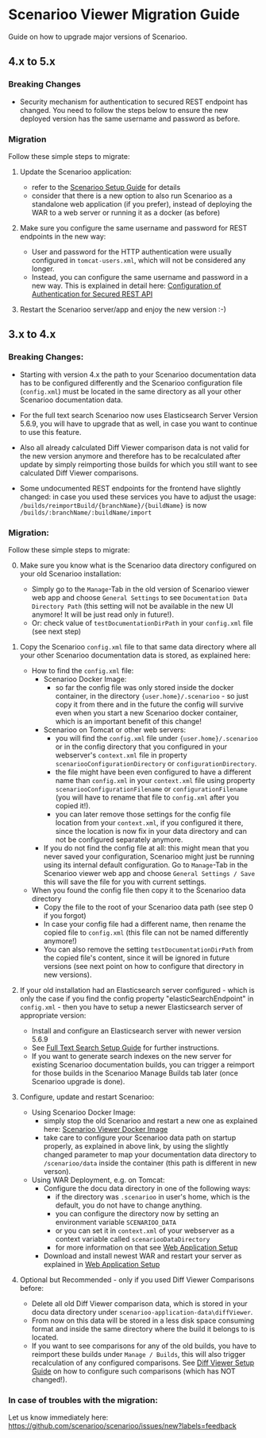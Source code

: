 # Scenarioo Viewer Migration Guide

Guide on how to upgrade major versions of Scenarioo.

## 4.x to 5.x

### Breaking Changes

* Security mechanism for authentication to secured REST endpoint has changed. You need to follow the steps below to ensure the new deployed version has the same username and password as before.

### Migration

Follow these simple steps to migrate:

1. Update the Scenarioo application:
    * refer to the [Scenarioo Setup Guide](http://scenarioo.org/docs/5.0/tutorial/Scenarioo-Viewer-Web-Application-Setup.html) for details
    * consider that there is a new option to also run Scenarioo as a standalone web application (if you prefer), instead of deploying the WAR to a web server or running it as a docker (as before)

2. Make sure you configure the same username and password for REST endpoints in the new way:
   * User and password for the HTTP authentication were usually configured in `tomcat-users.xml`, which will not be considered any longer.
   * Instead, you can configure the same username and password in a new way. This is explained in detail here: [Configuration of Authentication for Secured REST API](http://scenarioo.org/docs/5.0/tutorial/Configuration.html#authentication-for-secured-rest-api)

3. Restart the Scenarioo server/app and enjoy the new version :-)

## 3.x to 4.x

### Breaking Changes:

* Starting with version 4.x the path to your Scenarioo documentation data has to be configured differently and the Scenarioo configuration file (`config.xml`) must be located in the same directory as all your other Scenarioo documentation data.

* For the full text search Scenarioo now uses Elasticsearch Server Version 5.6.9, you will have to upgrade that as well, in case you want to continue to use this feature.

* Also all already calculated Diff Viewer comparison data is not valid for the new version anymore and therefore has to be recalculated after update by simply reimporting those builds for which you still want to see calculated Diff Viewer comparisons.

* Some undocumented REST endpoints for the frontend have slightly changed: in case you used these services you have to adjust the usage: `/builds/reimportBuild/{branchName}/{buildName}` is now `/builds/:branchName/:buildName/import`

### Migration:

Follow these simple steps to migrate:

0. Make sure you know what is the Scenarioo data directory configured on your old Scenarioo installation:

    * Simply go to the `Manage`-Tab in the old version of Scenarioo viewer web app and choose `General Settings` to see `Documentation Data Directory Path` (this setting will not be available in the new UI anymore! It will be just read only in future!).
    * Or: check value of `testDocumentationDirPath` in your `config.xml` file (see next step)

1. Copy the Scenarioo `config.xml` file to that same data directory where all your other Scenarioo documentation data is stored, as explained here:
    * How to find the `config.xml` file:
        * Scenarioo Docker Image: 
           * so far the config file was only stored inside the docker container, in the directory `{user.home}/.scenarioo` - so just copy it from there and in the future the config will survive even when you start a new Scenarioo docker container, which is an important benefit of this change!
        * Scenarioo on Tomcat or other web servers:
           * you will find the `config.xml` file under `{user.home}/.scenarioo` or in the config directory that you configured in your webserver's `context.xml` file in property `scenariooConfigurationDirectory` or `configurationDirectory`.
           * the file might have been even configured to have a different name than `config.xml` in your `context.xml` file using property `scenariooConfigurationFilename` or `configurationFilename` (you will have to rename that file to `config.xml` after you copied it!).
           * you can later remove those settings for the config file location from your `context.xml`, if you configured it there, since the location is now fix in your data directory and can not be configured separately anymore. 
        * If you do not find the config file at all: this might mean that you never saved your configuration, Scenarioo might just be running using its internal default configuration. Go to `Manage`-Tab in the Scenarioo viewer web app and choose `General Settings / Save` this will save the file for you with current settings.
     * When you found the config file then copy it to the Scenarioo data directory
        * Copy the file to the root of your Scenarioo data path (see step 0 if you forgot)
        * In case your config file had a different name, then rename the copied file to `config.xml` (this file can not be named differently anymore!)
        * You can also remove the setting `testDocumentationDirPath` from the copied file's content, since it will be ignored in future versions (see next point on how to configure that directory in new versions).
        
2. If your old installation had an Elasticsearch server configured - which is only the case if you find the config property "elasticSearchEndpoint" in `config.xml` - then you have to setup a newer Elasticsearch server of appropriate version:
    * Install and configure an Elasticsearch server with newer version 5.6.9
    * See [Full Text Search Setup Guide](features/full-text-search/setup.md) for further instructions. 
    * If you want to generate search indexes on the new server for existing Scenarioo documentation builds, you can trigger a reimport for those builds in the Scenarioo Manage Builds tab later (once Scenarioo upgrade is done).
        
3. Configure, update and restart Scenarioo:
    * Using Scenarioo Docker Image:
      * simply stop the old Scenarioo and restart a new one as explained here: [Scenarioo Viewer Docker Image](tutorial/Scenarioo-Viewer-Docker-Image.md)
      * take care to configure your Scenarioo data path on startup properly, as explained in above link, by using the slightly changed parameter to map your documentation data directory to `/scenarioo/data` inside the container (this path is different in new verson).
    * Using WAR Deployment, e.g. on Tomcat:
      * Configure the docu data directory in one of the following ways:
        * if the directory was `.scenarioo` in user's home, which is the default, you do not have to change anything.
        * you can configure the directory now by setting an environment variable `SCENARIOO_DATA`
        * or you can set it in `context.xml` of your webserver as a context variable called `scenariooDataDirectory`
        * for more information on that see [Web Application Setup](tutorial/Scenarioo-Viewer-Web-Application-Setup.md)
      * Download and install newest WAR and restart your server as explained in [Web Application Setup](tutorial/Scenarioo-Viewer-Web-Application-Setup.md)
         
4. Optional but Recommended - only if you used Diff Viewer Comparisons before:
    * Delete all old Diff Viewer comparison data, which is stored in your docu data directory under `scenarioo-application-data\diffViewer`. 
    * From now on this data will be stored in a less disk space consuming format and inside the same directory where the build it belongs to is located.
    * If you want to see comparisons for any of the old builds, you have to reimport these builds under `Manage / Builds`, this will also trigger recalculation of any configured comparisons. See [Diff Viewer Setup Guide](../features/diff-viewer/setup.md) on how to configure such comparisons (which has NOT changed!).

### In case of troubles with the migration:

Let us know immediately here: 
https://github.com/scenarioo/scenarioo/issues/new?labels=feedback
